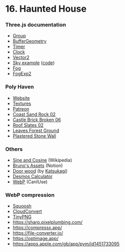 # 16. Haunted House

### Three.js documentation
- [Group](https://threejs.org/docs/#api/en/objects/Group)
- [BufferGeometry](https://threejs.org/docs/#api/en/core/BufferGeometry.computeVertexNormals)
- [Timer](https://threejs.org/docs/#examples/en/misc/Timer)
- [Clock](https://threejs.org/docs/#api/en/core/Clock)
- [Vector2](https://threejs.org/docs/#api/en/math/Vector2)
- [Sky example](https://threejs.org/examples/?q=sky#webgl_shaders_sky) ([code](https://github.com/mrdoob/three.js/blob/master/examples/webgl_shaders_sky.html))
- [Fog](https://threejs.org/docs/#api/en/scenes/Fog)
- [FogExp2](https://threejs.org/docs/#api/en/scenes/FogExp2)

### Poly Haven
- [Website](https://polyhaven.com/)
- [Textures](https://polyhaven.com/textures)
- [Patreon](https://www.patreon.com/polyhaven/overview)
- [Coast Sand Rock 02](https://polyhaven.com/a/coast_sand_rocks_02)
- [Castle Brick Broken 06](https://polyhaven.com/a/castle_brick_broken_06)
- [Roof Slates 02](https://polyhaven.com/a/roof_slates_02)
- [Leaves Forest Ground](https://polyhaven.com/a/leaves_forest_ground)
- [Plastered Stone Wall](https://polyhaven.com/a/plastered_stone_wall)

### Others
- [Sine and Cosine](https://en.wikipedia.org/wiki/Sine_and_cosine) (Wikipedia)
- [Bruno's Assets](https://notion.so/953f65558015455eb65d38a7a5db7171) (Notion)
- [Door wood](https://3dtextures.me/2019/04/16/door-wood-001/) (by [Katsukagi](https://twitter.com/ErenKatsukagi))
- [Desmos Calculator](https://www.desmos.com/calculator)
- [WebP](https://caniuse.com/webp) (CanIUse)

### WebP compression
- [Squoosh](https://squoosh.app/)
- [CloudConvert](https://cloudconvert.com/jpg-to-webp)
- [TinyPNG](https://tinypng.com/)
- https://sharp.pixelplumbing.com/
- https://compressx.app/
- https://file-converter.io/
- https://optimage.app/
- https://apps.apple.com/gb/app/pym/id1451733095
